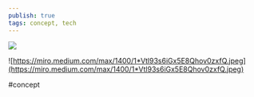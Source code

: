 ```yaml
---
publish: true
tags: concept, tech
---
```

 ![](https://www.gartner.com/ngw/globalassets/en/research/images/illustrations/researchmethodology-illustration-hype-cycle.jpg)
 
 
![https://miro.medium.com/max/1400/1*Vtl93s6iGx5E8Qhov0zxfQ.jpeg](https://miro.medium.com/max/1400/1*Vtl93s6iGx5E8Qhov0zxfQ.jpeg)

#concept 
